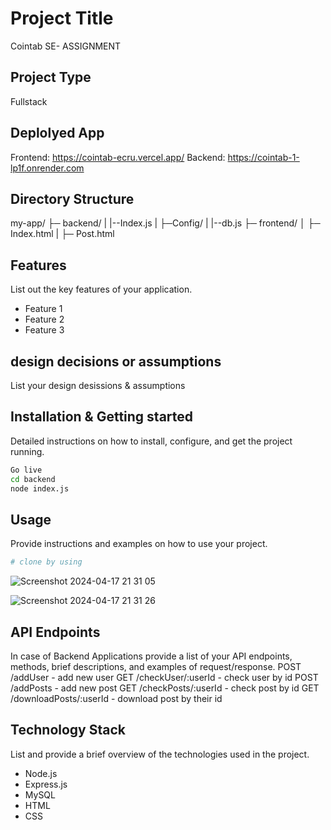 # Project Title
Cointab SE- ASSIGNMENT

## Project Type
Fullstack

## Deplolyed App
Frontend: https://cointab-ecru.vercel.app/
Backend: https://cointab-1-lp1f.onrender.com

## Directory Structure
my-app/
├─ backend/
| |--Index.js
| ├─Config/
| |--db.js
├─ frontend/
│  ├─ Index.html
|  ├─ Post.html


## Features
List out the key features of your application.

- Feature 1
- Feature 2
- Feature 3

## design decisions or assumptions
List your design desissions & assumptions

## Installation & Getting started
Detailed instructions on how to install, configure, and get the project running. 

```bash
Go live
cd backend
node index.js
```

## Usage
Provide instructions and examples on how to use your project.

```bash
# clone by using

```
![Screenshot 2024-04-17 21 31 05](https://github.com/anshukumari181405/cointab/assets/146926520/1d3d83f2-94be-4ccc-b865-a89b16924599)

![Screenshot 2024-04-17 21 31 26](https://github.com/anshukumari181405/cointab/assets/146926520/5f647c39-324e-4eea-b0cb-3ac98adc6779)





## API Endpoints
In case of Backend Applications provide a list of your API endpoints, methods, brief descriptions, and examples of request/response.
POST /addUser - add new user
GET /checkUser/:userId - check user by id
POST /addPosts - add new post
GET /checkPosts/:userId - check post by id
GET /downloadPosts/:userId - download post by their id


## Technology Stack
List and provide a brief overview of the technologies used in the project.

- Node.js
- Express.js
- MySQL
- HTML
- CSS
